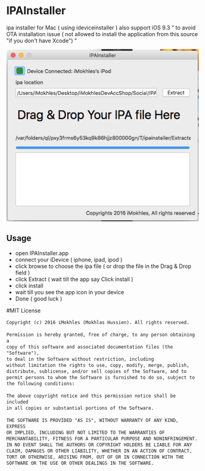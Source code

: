 
# IPAInstaller

ipa installer for Mac ( using ideviceinstaller ) also support iOS 9.3 " to avoid OTA installation issue ( not allowed to install the application from this source "if you don't have Xcode") "

<p align="center">
  <img width="640" src="Screenshot.png"/>
</p>

Usage
------

* open IPAInstaller.app
* connect your iDevice ( iphone, ipad, ipod )
* click browse to choose the ipa file ( or drop the file in the Drag & Drop field )
* click Extract ( wait till the app say Click install )
* click install 
* wait till you see the app icon in your device
* Done ( good luck )

#MIT License

	Copyright (c) 2016 iMokhles (Mokhlas Hussien). All rights reserved.

	Permission is hereby granted, free of charge, to any person obtaining a
	copy of this software and associated documentation files (the "Software"),
	to deal in the Software without restriction, including
	without limitation the rights to use, copy, modify, merge, publish,
	distribute, sublicense, and/or sell copies of the Software, and to
	permit persons to whom the Software is furnished to do so, subject to
	the following conditions:

	The above copyright notice and this permission notice shall be included
	in all copies or substantial portions of the Software.

	THE SOFTWARE IS PROVIDED "AS IS", WITHOUT WARRANTY OF ANY KIND, EXPRESS
	OR IMPLIED, INCLUDING BUT NOT LIMITED TO THE WARRANTIES OF
	MERCHANTABILITY, FITNESS FOR A PARTICULAR PURPOSE AND NONINFRINGEMENT.
	IN NO EVENT SHALL THE AUTHORS OR COPYRIGHT HOLDERS BE LIABLE FOR ANY
	CLAIM, DAMAGES OR OTHER LIABILITY, WHETHER IN AN ACTION OF CONTRACT,
	TORT OR OTHERWISE, ARISING FROM, OUT OF OR IN CONNECTION WITH THE
	SOFTWARE OR THE USE OR OTHER DEALINGS IN THE SOFTWARE.
	
